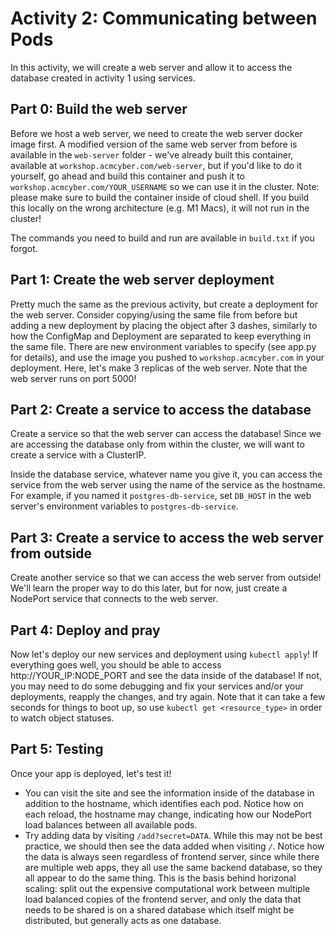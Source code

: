 # Activity 2: Communicating between Pods

In this activity, we will create a web server and allow it to access the database created in activity 1 using services.

## Part 0: Build the web server

Before we host a web server, we need to create the web server docker image first. A modified version of the same web server from before is available in the `web-server` folder - we've already built this container, available at `workshop.acmcyber.com/web-server`, but if you'd like to do it yourself, go ahead and build this container and push it to `workshop.acmcyber.com/YOUR_USERNAME` so we can use it in the cluster. Note: please make sure to build the container inside of cloud shell. If you build this locally on the wrong architecture (e.g. M1 Macs), it will not run in the cluster!

The commands you need to build and run are available in `build.txt` if you forgot.

## Part 1: Create the web server deployment

Pretty much the same as the previous activity, but create a deployment for the web server. Consider copying/using the same file from before but adding a new deployment by placing the object after 3 dashes, similarly to how the ConfigMap and Deployment are separated to keep everything in the same file. There are new environment variables to specify (see app.py for details), and use the image you pushed to `workshop.acmcyber.com` in your deployment. Here, let's make 3 replicas of the web server. Note that the web server runs on port 5000!

## Part 2: Create a service to access the database

Create a service so that the web server can access the database! Since we are accessing the database only from within the cluster, we will want to create a service with a ClusterIP. 

Inside the database service, whatever name you give it, you can access the service from the web server using the name of the service as the hostname. For example, if you named it `postgres-db-service`, set `DB_HOST` in the web server's environment variables to `postgres-db-service`.

## Part 3: Create a service to access the web server from outside

Create another service so that we can access the web server from outside! We'll learn the proper way to do this later, but for now, just create a NodePort service that connects to the web server.

## Part 4: Deploy and pray

Now let's deploy our new services and deployment using `kubectl apply`! If everything goes well, you should be able to access http://YOUR_IP:NODE_PORT and see the data inside of the database! If not, you may need to do some debugging and fix your services and/or your deployments, reapply the changes, and try again. Note that it can take a few seconds for things to boot up, so use `kubectl get <resource_type>` in order to watch object statuses.

## Part 5: Testing

Once your app is deployed, let's test it!
- You can visit the site and see the information inside of the database in addition to the hostname, which identifies each pod. Notice how on each reload, the hostname may change, indicating how our NodePort load balances between all available pods.
- Try adding data by visiting `/add?secret=DATA`. While this may not be best practice, we should then see the data added when visiting `/`. Notice how the data is always seen regardless of frontend server, since while there are multiple web apps, they all use the same backend database, so they all appear to do the same thing. This is the basis behind horizonal scaling: split out the expensive computational work between multiple load balanced copies of the frontend server, and only the data that needs to be shared is on a shared database which itself might be distributed, but generally acts as one database.
